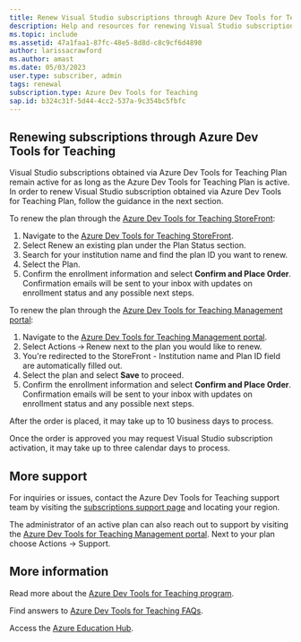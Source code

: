 ```yaml
---
title: Renew Visual Studio subscriptions through Azure Dev Tools for Teaching
description: Help and resources for renewing Visual Studio subscriptions through Azure Dev Tools for Teaching.
ms.topic: include
ms.assetid: 47a1faa1-87fc-48e5-8d8d-c8c9cf6d4890
author: larissacrawford
ms.author: amast
ms.date: 05/03/2023
user.type: subscriber, admin
tags: renewal
subscription.type: Azure Dev Tools for Teaching
sap.id: b324c31f-5d44-4cc2-537a-9c354bc5fbfc
---
```


## Renewing subscriptions through Azure Dev Tools for Teaching
Visual Studio subscriptions obtained via Azure Dev Tools for Teaching Plan remain active for as long as the Azure Dev Tools for Teaching Plan is active. In order to renew Visual Studio subscription obtained via Azure Dev Tools for Teaching Plan, follow the guidance in the next section. 

To renew the plan through the [Azure Dev Tools for Teaching StoreFront](https://portal.azureforeducation.microsoft.com/):
1. Navigate to the [Azure Dev Tools for Teaching StoreFront](https://portal.azureforeducation.microsoft.com/).
2. Select Renew an existing plan under the Plan Status section.
3. Search for your institution name and find the plan ID you want to renew.
4. Select the Plan.
5. Confirm the enrollment information and select **Confirm and Place Order**. Confirmation emails will be sent to your inbox with updates on enrollment status and any possible next steps.

To renew the plan through the [Azure Dev Tools for Teaching Management portal](https://azureforeducation.microsoft.com/account/Subscriptions):
1. Navigate to the [Azure Dev Tools for Teaching Management portal](https://azureforeducation.microsoft.com/account/Subscriptions).
2. Select Actions -> Renew next to the plan you would like to renew.
3. You're redirected to the StoreFront - Institution name and Plan ID field are automatically filled out.
4. Select the plan and select **Save** to proceed.
5. Confirm the enrollment information and select **Confirm and Place Order**. Confirmation emails will be sent to your inbox with updates on enrollment status and any possible next steps.

After the order is placed, it may take up to 10 business days to process.

Once the order is approved you may request Visual Studio subscription activation, it may take up to three calendar days to process. 

## More support
For inquiries or issues, contact the Azure Dev Tools for Teaching support team by visiting the [subscriptions support page](https://aka.ms/adt4tsupport) and locating your region.

The administrator of an active plan can also reach out to support by visiting the [Azure Dev Tools for Teaching Management portal](https://azureforeducation.microsoft.com/account/Subscriptions). Next to your plan choose Actions -> Support.

## More information
Read more about the [Azure Dev Tools for Teaching program](https://learn.microsoft.com/azure/education-hub/azure-dev-tools-teaching/about-program).

Find answers to [Azure Dev Tools for Teaching FAQs](https://azure.microsoft.com/education/institutions/dev-tools-for-teaching-faq/).

Access the [Azure Education Hub](https://aka.ms/startedu).